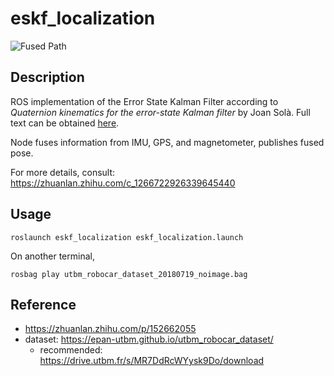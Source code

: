 # eskf_localization

![Fused Path](https://github.com/infinity1096/eskf_localization/blob/master/ros_wrapper/pictures/rviz_screenshot_2020_08_29-19_44_14.png)

## Description
ROS implementation of the Error State Kalman Filter according to *Quaternion kinematics for the error-state Kalman filter* by Joan Solà. 
Full text can be obtained [here](https://arxiv.org/abs/1711.02508).

Node fuses information from IMU, GPS, and magnetometer, publishes fused pose.

For more details, consult: https://zhuanlan.zhihu.com/c_1266722926339645440

## Usage
```
roslaunch eskf_localization eskf_localization.launch
```
On another terminal,
```
rosbag play utbm_robocar_dataset_20180719_noimage.bag
```

## Reference
- https://zhuanlan.zhihu.com/p/152662055
- dataset: https://epan-utbm.github.io/utbm_robocar_dataset/
  - recommended: https://drive.utbm.fr/s/MR7DdRcWYysk9Do/download
